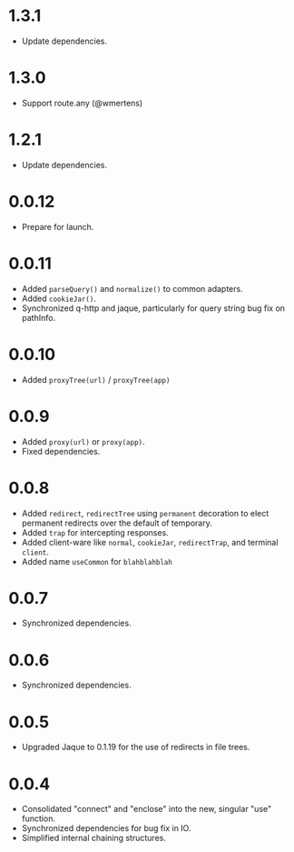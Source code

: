 
# 1.3.1

-   Update dependencies.

# 1.3.0

-   Support route.any (@wmertens)

# 1.2.1

-   Update dependencies.

# 0.0.12

-   Prepare for launch.

# 0.0.11

-   Added ``parseQuery()`` and ``normalize()`` to common
    adapters.
-   Added ``cookieJar()``.
-   Synchronized q-http and jaque, particularly for query
    string bug fix on pathInfo.

# 0.0.10

-   Added ``proxyTree(url)`` / ``proxyTree(app)``

# 0.0.9

-   Added ``proxy(url)`` or ``proxy(app)``.
-   Fixed dependencies.

# 0.0.8

-   Added ``redirect``, ``redirectTree`` using ``permanent``
    decoration to elect permanent redirects over the default of
    temporary.
-   Added ``trap`` for intercepting responses.
-   Added client-ware like ``normal``, ``cookieJar``,
    ``redirectTrap``, and terminal ``client``.
-   Added name ``useCommon`` for ``blahblahblah``

# 0.0.7

-   Synchronized dependencies.

# 0.0.6

-   Synchronized dependencies.

# 0.0.5

-   Upgraded Jaque to 0.1.19 for the use of redirects in
    file trees.

# 0.0.4

-   Consolidated "connect" and "enclose" into the new,
    singular "use" function.
-   Synchronized dependencies for bug fix in IO.
-   Simplified internal chaining structures.

